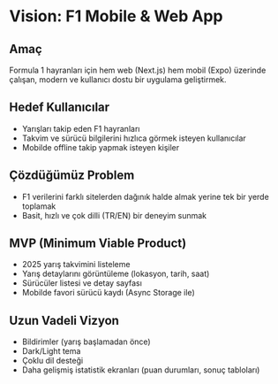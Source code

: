 # Vision: F1 Mobile & Web App

## Amaç
Formula 1 hayranları için hem web (Next.js) hem mobil (Expo) üzerinde çalışan, modern ve kullanıcı dostu bir uygulama geliştirmek.

## Hedef Kullanıcılar
- Yarışları takip eden F1 hayranları  
- Takvim ve sürücü bilgilerini hızlıca görmek isteyen kullanıcılar  
- Mobilde offline takip yapmak isteyen kişiler  

## Çözdüğümüz Problem
- F1 verilerini farklı sitelerden dağınık halde almak yerine tek bir yerde toplamak  
- Basit, hızlı ve çok dilli (TR/EN) bir deneyim sunmak  

## MVP (Minimum Viable Product)
- 2025 yarış takvimini listeleme  
- Yarış detaylarını görüntüleme (lokasyon, tarih, saat)  
- Sürücüler listesi ve detay sayfası  
- Mobilde favori sürücü kaydı (Async Storage ile)  

## Uzun Vadeli Vizyon
- Bildirimler (yarış başlamadan önce)  
- Dark/Light tema  
- Çoklu dil desteği  
- Daha gelişmiş istatistik ekranları (puan durumları, sonuç tabloları)  
